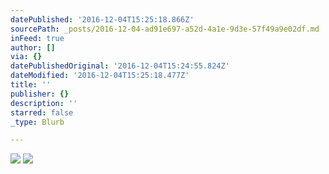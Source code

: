 ```yaml
---
datePublished: '2016-12-04T15:25:18.866Z'
sourcePath: _posts/2016-12-04-ad91e697-a52d-4a1e-9d3e-57f49a9e02df.md
inFeed: true
author: []
via: {}
datePublishedOriginal: '2016-12-04T15:24:55.824Z'
dateModified: '2016-12-04T15:25:18.477Z'
title: ''
publisher: {}
description: ''
starred: false
_type: Blurb

---
```

![](https://the-grid-user-content.s3-us-west-2.amazonaws.com/268292d8-bdd1-43b9-8dce-b99f4e34e189.jpg)
![](https://the-grid-user-content.s3-us-west-2.amazonaws.com/9f48501f-b237-4208-b38e-b7ee4bdb0d0f.jpg)